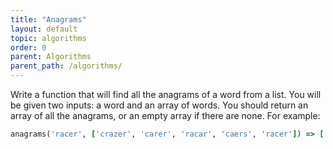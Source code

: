 ```yaml
---
title: "Anagrams"
layout: default
topic: algorithms
order: 0
parent: Algorithms
parent_path: /algorithms/
---
```

Write a function that will find all the anagrams of a word from a list. You will be given two inputs: a word and an array of words. You should return an array of all the anagrams, or an empty array if there are none. For example:
```ruby
anagrams('racer', ['crazer', 'carer', 'racar', 'caers', 'racer']) => ['carer', 'racer']
```